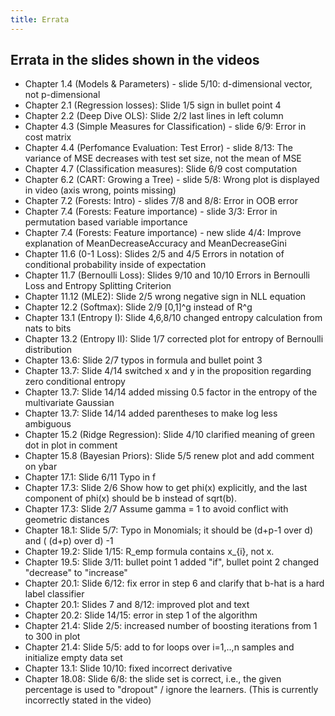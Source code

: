 ```yaml
---
title: Errata
---
```


## Errata in the slides shown in the videos

- Chapter 1.4 (Models & Parameters) - slide 5/10: d-dimensional vector, not p-dimensional
- Chapter 2.1 (Regression losses): Slide 1/5 sign in bullet point 4
- Chapter 2.2 (Deep Dive OLS): Slide 2/2 last lines in left column
- Chapter 4.3 (Simple Measures for Classification) - slide 6/9: Error in cost matrix
- Chapter 4.4 (Perfomance Evaluation: Test Error) - slide 8/13: The variance of MSE decreases with test set size, not the mean of MSE
- Chapter 4.7 (Classification measures): Slide 6/9 cost computation
- Chapter 6.2 (CART: Growing a Tree) - slide 5/8: Wrong plot is displayed in video (axis wrong, points missing)
- Chapter 7.2 (Forests: Intro) - slides 7/8 and 8/8: Error in OOB error
- Chapter 7.4 (Forests: Feature importance) - slide 3/3: Error in permutation based variable importance
- Chapter 7.4 (Forests: Feature importance) - new slide 4/4: Improve explanation of MeanDecreaseAccuracy and MeanDecreaseGini
- Chapter 11.6 (0-1 Loss): Slides 2/5 and 4/5 Errors in notation of conditional probability inside of expectation
- Chapter 11.7 (Bernoulli Loss): Slides 9/10 and 10/10 Errors in Bernoulli Loss and Entropy Splitting Criterion
- Chapter 11.12 (MLE2): Slide 2/5 wrong negative sign in NLL equation
- Chapter 12.2 (Softmax): Slide 2/9 [0,1]^g instead of R^g
- Chapter 13.1 (Entropy I): Slide 4,6,8/10 changed entropy calculation from nats to bits
- Chapter 13.2 (Entropy II): Slide 1/7 corrected plot for entropy of Bernoulli distribution
- Chapter 13.6: Slide 2/7 typos in formula and bullet point 3
- Chapter 13.7: Slide 4/14 switched x and y in the proposition regarding zero conditional entropy
- Chapter 13.7: Slide 14/14 added missing 0.5 factor in the entropy of the multivariate Gaussian
- Chapter 13.7: Slide 14/14 added parentheses to make log less ambiguous
- Chapter 15.2 (Ridge Regression): Slide 4/10 clarified meaning of green dot in plot in comment
- Chapter 15.8 (Bayesian Priors): Slide 5/5 renew plot and add comment on ybar
- Chapter 17.1: Slide 6/11 Typo in f
- Chapter 17.3: Slide 2/6 Show how to get phi(x) explicitly, and the last component of phi(x) should be b instead of sqrt(b).
- Chapter 17.3: Slide 2/7 Assume gamma = 1 to avoid conflict with geometric distances
- Chapter 18.1: Slide 5/7: Typo in Monomials; it should be (d+p-1 over d) and ( (d+p) over d) -1
- Chapter 19.2: Slide 1/15: R_emp formula contains x_{i}, not x.
- Chapter 19.5: Slide 3/11: bullet point 1 added "if", bullet point 2 changed "decrease" to "increase"
- Chapter 20.1: Slide 6/12: fix error in step 6 and clarify that b-hat is a hard label classifier
- Chapter 20.1: Slides 7 and 8/12: improved plot and text
- Chapter 20.2: Slide 14/15: error in step 1 of the algorithm
- Chapter 21.4: Slide 2/5: increased number of boosting iterations from 1 to 300 in plot
- Chapter 21.4: Slide 5/5: add to for loops over i=1,..,n samples and initialize empty data set
- Chapter 13.1: Slide 10/10: fixed incorrect derivative
- Chapter 18.08: Slide 6/8: the slide set is correct, i.e., the given percentage is used to "dropout" / ignore the learners. (This is currently incorrectly stated in the video)
